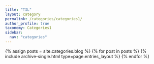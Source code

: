 ```yaml
---
title: "TIL"
layout: category
permalink: /categories/categories1/
author_profile: true
taxonomy: Categories1
sidebar:
  nav: "categories"
---
```

{% assign posts = site.categories.blog %}
{% for post in posts %} {% include archive-single.html type=page.entries_layout %} {% endfor %}
